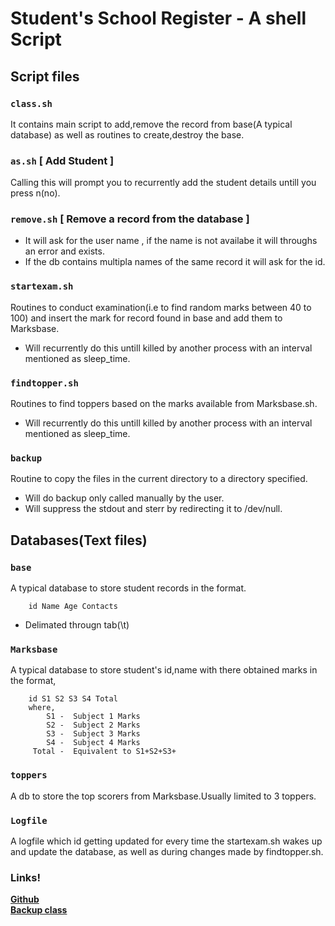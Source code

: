 # **Student's School Register - A shell Script**
## Script files 
### `class.sh `
It contains main script to add,remove the record from base(A typical database) as well as routines to create,destroy the base.
### `as.sh` [ Add Student ]
Calling this will prompt you to recurrently add the student details untill you press n(no).
### `remove.sh` [ Remove a record from the database ]
- It will ask for the user name , if the name is    not availabe it will throughs an error and exists.
- If the db contains multipla names of the same record it will ask for the id.
### `startexam.sh`
Routines to conduct examination(i.e to find random marks between 40 to 100) and insert the mark for record found in base and add them to Marksbase.     
- Will recurrently do this untill killed by another process with an interval mentioned as sleep_time.
### `findtopper.sh`
Routines to find toppers based on the marks available from Marksbase.sh.
- Will recurrently do this untill killed by another process with an interval mentioned as sleep_time.
### `backup`
Routine to copy the files in the current directory to a directory specified.
- Will do backup only called manually by the user.
- Will suppress the stdout and sterr by redirecting it to /dev/null.
## Databases(Text files)
### `base`
A typical database to store student records in the format.

        id Name Age Contacts
-  Delimated througn tab(\t)
### `Marksbase`
A typical database to store student's id,name with there obtained marks in the format,

        id S1 S2 S3 S4 Total
        where,
            S1 -  Subject 1 Marks
            S2 -  Subject 2 Marks
            S3 -  Subject 3 Marks
            S4 -  Subject 4 Marks
         Total -  Equivalent to S1+S2+S3+
### `toppers`
A db to store the top scorers from Marksbase.Usually limited to 3 toppers.
### `Logfile`
A logfile which id getting updated for every time the startexam.sh 
wakes up and update the database, as well as during changes made by findtopper.sh. 

### Links!
[**Github**][mygit]\
[**Backup class**][backup_class]

[mygit]:https://github.com/log-esh-bug "Github link to access my repos"
[backup_class]:https://github.com/log-esh-bug/backup_class "Repositary for backup class"